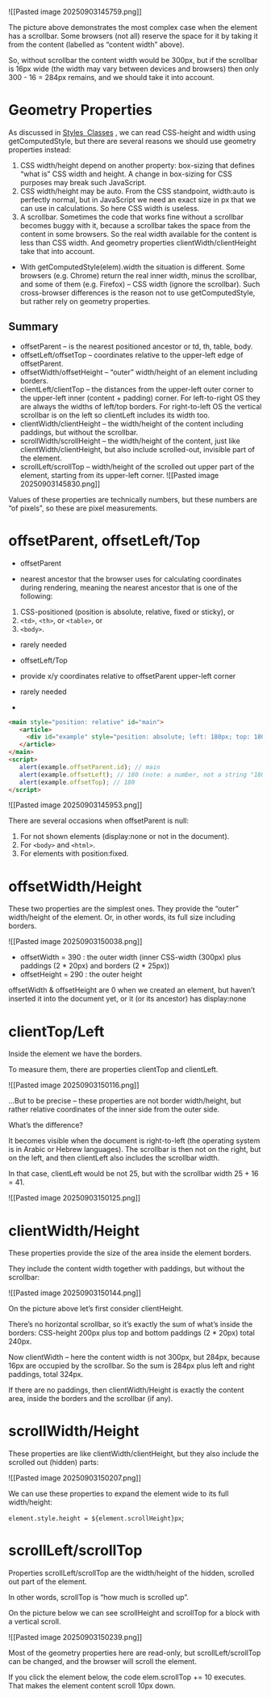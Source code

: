 ![[Pasted image 20250903145759.png]]

The picture above demonstrates the most complex case when the element has a scrollbar. Some browsers (not all) reserve the space for it by taking it from the content (labelled as “content width” above).

So, without scrollbar the content width would be 300px, but if the scrollbar is 16px wide (the width may vary between devices and browsers) then only 300 - 16 = 284px remains, and we should take it into account.

# Geometry Properties

As discussed in [Styles  Classes](onenote:#Styles%20%20Classes&section-id={d18ccded-9a0d-486d-b537-9ef18671bff8}&page-id={088fdb4f-54ce-4e4e-a854-e2968e545136}&end) , we can read CSS-height and width using getComputedStyle, but there are several reasons we should use geometry properties instead:

1. CSS width/height depend on another property: box-sizing that defines “what is” CSS width and height. A change in box-sizing for CSS purposes may break such JavaScript.
2. CSS width/height may be auto. From the CSS standpoint, width:auto is perfectly normal, but in JavaScript we need an exact size in px that we can use in calculations. So here CSS width is useless.
3. A scrollbar. Sometimes the code that works fine without a scrollbar becomes buggy with it, because a scrollbar takes the space from the content in some browsers. So the real width available for the content is less than CSS width. And geometry properties clientWidth/clientHeight take that into account.

- With getComputedStyle(elem).width the situation is different. Some browsers (e.g. Chrome) return the real inner width, minus the scrollbar, and some of them (e.g. Firefox) – CSS width (ignore the scrollbar). Such cross-browser differences is the reason not to use getComputedStyle, but rather rely on geometry properties.

## Summary

- offsetParent – is the nearest positioned ancestor or td, th, table, body.
- offsetLeft/offsetTop – coordinates relative to the upper-left edge of offsetParent.
- offsetWidth/offsetHeight – “outer” width/height of an element including borders.
- clientLeft/clientTop – the distances from the upper-left outer corner to the upper-left inner (content + padding) corner. For left-to-right OS they are always the widths of left/top borders. For right-to-left OS the vertical scrollbar is on the left so clientLeft includes its width too.
- clientWidth/clientHeight – the width/height of the content including paddings, but without the scrollbar.
- scrollWidth/scrollHeight – the width/height of the content, just like clientWidth/clientHeight, but also include scrolled-out, invisible part of the element.
- scrollLeft/scrollTop – width/height of the scrolled out upper part of the element, starting from its upper-left corner.
![[Pasted image 20250903145830.png]]

Values of these properties are technically numbers, but these numbers are “of pixels”, so these are pixel measurements.

# offsetParent, offsetLeft/Top

- offsetParent

- nearest ancestor that the browser uses for calculating coordinates during rendering, meaning the nearest ancestor that is one of the following:

1. CSS-positioned (position is absolute, relative, fixed or sticky), or
2. `<td>`, `<th>`, or `<table>`, or
3. `<body>`.

- rarely needed

- offsetLeft/Top

- provide x/y coordinates relative to offsetParent upper-left corner
- rarely needed
- 
```html
<main style="position: relative" id="main">
   <article>
     <div id="example" style="position: absolute; left: 180px; top: 180px">...</div>
   </article>
</main>
<script>
   alert(example.offsetParent.id); // main
   alert(example.offsetLeft); // 180 (note: a number, not a string "180px")
   alert(example.offsetTop); // 180
</script>
```

![[Pasted image 20250903145953.png]]

There are several occasions when offsetParent is null:

1. For not shown elements (display:none or not in the document).
2. For `<body>` and `<html>`.
3. For elements with position:fixed.

# offsetWidth/Height

These two properties are the simplest ones. They provide the “outer” width/height of the element. Or, in other words, its full size including borders.

![[Pasted image 20250903150038.png]]

- offsetWidth = 390 : the outer width (inner CSS-width (300px) plus paddings (2 * 20px) and borders (2 * 25px))
- offsetHeight = 290 : the outer height

offsetWidth & offsetHeight are 0 when we created an element, but haven’t inserted it into the document yet, or it (or its ancestor) has display:none

# clientTop/Left

Inside the element we have the borders.

To measure them, there are properties clientTop and clientLeft.

![[Pasted image 20250903150116.png]]

…But to be precise – these properties are not border width/height, but rather relative coordinates of the inner side from the outer side.

What’s the difference?

It becomes visible when the document is right-to-left (the operating system is in Arabic or Hebrew languages). The scrollbar is then not on the right, but on the left, and then clientLeft also includes the scrollbar width.

In that case, clientLeft would be not 25, but with the scrollbar width 25 + 16 = 41.

![[Pasted image 20250903150125.png]]

# clientWidth/Height

These properties provide the size of the area inside the element borders.

They include the content width together with paddings, but without the scrollbar:

![[Pasted image 20250903150144.png]]

On the picture above let’s first consider clientHeight.

There’s no horizontal scrollbar, so it’s exactly the sum of what’s inside the borders: CSS-height 200px plus top and bottom paddings (2 * 20px) total 240px.

Now clientWidth – here the content width is not 300px, but 284px, because 16px are occupied by the scrollbar. So the sum is 284px plus left and right paddings, total 324px.

If there are no paddings, then clientWidth/Height is exactly the content area, inside the borders and the scrollbar (if any).

# scrollWidth/Height

These properties are like clientWidth/clientHeight, but they also include the scrolled out (hidden) parts:

![[Pasted image 20250903150207.png]]

We can use these properties to expand the element wide to its full width/height:

`element.style.height = ${element.scrollHeight}px`;

# scrollLeft/scrollTop

Properties scrollLeft/scrollTop are the width/height of the hidden, scrolled out part of the element.

In other words, scrollTop is “how much is scrolled up”.

On the picture below we can see scrollHeight and scrollTop for a block with a vertical scroll.

![[Pasted image 20250903150239.png]]

Most of the geometry properties here are read-only, but scrollLeft/scrollTop can be changed, and the browser will scroll the element.

If you click the element below, the code elem.scrollTop += 10 executes. That makes the element content scroll 10px down.

